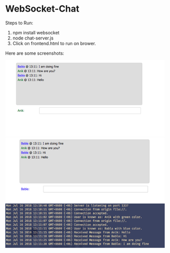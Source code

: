 # WebSocket-Chat


Steps to Run: 
1. npm install websocket
2. node chat-server.js
3. Click on frontend.html to run on brower.

Here are some screenshots: 


![alt text](https://github.com/Istiakmorsalin/WebSocket-Chat/blob/master/Screen%20Shot%202018-07-16%20at%201.11.34%20PM.png)
![alt text](https://github.com/Istiakmorsalin/WebSocket-Chat/blob/master/Screen%20Shot%202018-07-16%20at%201.11.41%20PM.png)
![alt text](https://github.com/Istiakmorsalin/WebSocket-Chat/blob/master/Screen%20Shot%202018-07-16%20at%201.11.48%20PM.png)
